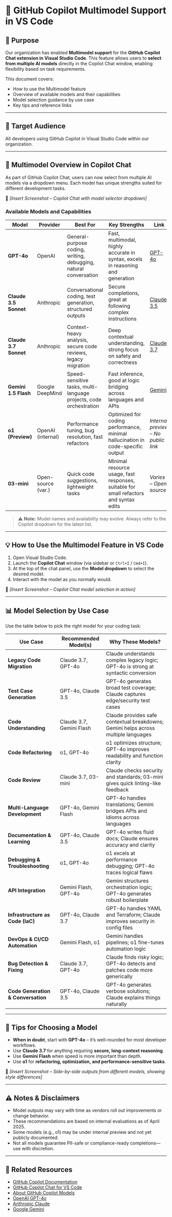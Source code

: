 # 🧠 GitHub Copilot Multimodel Support in VS Code

## 📌 Purpose

Our organization has enabled **Multimodel support** for the **GitHub Copilot Chat extension in Visual Studio Code**. This feature allows users to **select from multiple AI models** directly in the Copilot Chat window, enabling flexibility based on task requirements.

This document covers:

- How to use the Multimodel feature
- Overview of available models and their capabilities
- Model selection guidance by use case
- Key tips and reference links

---

## 👥 Target Audience

All developers using GitHub Copilot in Visual Studio Code within our organization.

---

## 🚀 Multimodel Overview in Copilot Chat

As part of GitHub Copilot Chat, users can now select from multiple AI models via a dropdown menu. Each model has unique strengths suited for different development tasks.

📸 *[Insert Screenshot – Copilot Chat with model selector dropdown]*

### Available Models and Capabilities

| **Model**          | **Provider**       | **Best For**                                                                 | **Key Strengths**                                                                                             | **Link**                                              |
|--------------------|--------------------|------------------------------------------------------------------------------|---------------------------------------------------------------------------------------------------------------|--------------------------------------------------------|
| **GPT-4o**         | OpenAI             | General-purpose coding, writing, debugging, natural conversation             | Fast, multimodal, highly accurate in syntax, excels in reasoning and generation                              | [GPT-4o](https://openai.com/index/gpt-4o)              |
| **Claude 3.5 Sonnet** | Anthropic      | Conversational coding, test generation, structured outputs                   | Secure completions, great at following complex instructions                                                   | [Claude 3.5](https://www.anthropic.com/index/claude)   |
| **Claude 3.7 Sonnet** | Anthropic      | Context-heavy analysis, secure code reviews, legacy migration                | Deep contextual understanding, strong focus on safety and correctness                                         | [Claude 3.7](https://www.anthropic.com/index/claude)   |
| **Gemini 1.5 Flash** | Google DeepMind | Speed-sensitive tasks, multi-language projects, code orchestration           | Fast inference, good at logic bridging across languages and APIs                                              | [Gemini](https://deepmind.google/technologies/gemini/) |
| **o1 (Preview)**   | OpenAI (internal)  | Performance tuning, bug resolution, fast refactors                           | Optimized for coding performance, minimal hallucination in code-specific output                               | *Internal preview – No public link*                    |
| **03-mini**        | Open-source (var.) | Quick code suggestions, lightweight tasks                                    | Minimal resource usage, fast responses, suitable for small refactors and syntax edits                         | *Varies – Open source*                                 |

> ⚠️ **Note:** Model names and availability may evolve. Always refer to the Copilot dropdown for the latest list.

---

## 💡 How to Use the Multimodel Feature in VS Code

1. Open Visual Studio Code.
2. Launch the **Copilot Chat** window (via sidebar or `Ctrl+I` / `Cmd+I`).
3. At the top of the chat panel, use the **Model dropdown** to select the desired model.
4. Interact with the model as you normally would.

📸 *[Insert Screenshot – Copilot Chat model selection in action]*

---

## 📊 Model Selection by Use Case

Use the table below to pick the right model for your coding task:

| **Use Case**                    | **Recommended Model(s)**       | **Why These Models?**                                                               |
|--------------------------------|--------------------------------|--------------------------------------------------------------------------------------|
| **Legacy Code Migration**      | Claude 3.7, GPT-4o              | Claude understands complex legacy logic; GPT-4o is strong at syntactic conversion   |
| **Test Case Generation**       | GPT-4o, Claude 3.5              | GPT-4o generates broad test coverage; Claude captures edge/security test cases      |
| **Code Understanding**         | Claude 3.7, Gemini Flash        | Claude provides safe contextual breakdowns; Gemini helps across multiple languages  |
| **Code Refactoring**           | o1, GPT-4o                      | o1 optimizes structure; GPT-4o improves readability and function clarity            |
| **Code Review**                | Claude 3.7, 03-mini             | Claude checks security and standards; 03-mini gives quick linting-like feedback     |
| **Multi-Language Development** | GPT-4o, Gemini Flash            | GPT-4o handles translations; Gemini bridges APIs and idioms across languages        |
| **Documentation & Learning**   | GPT-4o, Claude 3.5              | GPT-4o writes fluid docs; Claude ensures accuracy and clarity                       |
| **Debugging & Troubleshooting**| o1, GPT-4o                      | o1 excels at performance debugging; GPT-4o traces logical flaws                     |
| **API Integration**            | Gemini Flash, GPT-4o            | Gemini structures orchestration logic; GPT-4o generates robust boilerplate          |
| **Infrastructure as Code (IaC)**| GPT-4o, Claude 3.7             | GPT-4o handles YAML and Terraform; Claude improves security in config files         |
| **DevOps & CI/CD Automation**  | Gemini Flash, o1                | Gemini handles pipelines; o1 fine-tunes automation logic                            |
| **Bug Detection & Fixing**     | Claude 3.7, GPT-4o              | Claude finds risky logic; GPT-4o detects and patches code more generically          |
| **Code Generation & Conversation** | GPT-4o, Claude 3.5          | GPT-4o generates verbose solutions; Claude explains things naturally                 |

---

## 🧩 Tips for Choosing a Model

- **When in doubt**, start with **GPT-4o** – it’s well-rounded for most developer workflows.
- Use **Claude 3.7** for anything requiring **secure, long-context reasoning**.
- Use **Gemini Flash** when speed is more important than depth.
- Use **o1** for **refactoring, optimization, and performance-sensitive tasks**.

📸 *[Insert Screenshot – Side-by-side outputs from different models, showing style differences]*

---

## ⚠️ Notes & Disclaimers

- Model outputs may vary with time as vendors roll out improvements or change behavior.
- These recommendations are based on internal evaluations as of April 2025.
- Some models (e.g., o1) may be under internal preview and not yet publicly documented.
- Not all models guarantee PII-safe or compliance-ready completions—use with discretion.

---

## 🔗 Related Resources

- [GitHub Copilot Documentation](https://docs.github.com/en/copilot)
- [GitHub Copilot Chat for VS Code](https://marketplace.visualstudio.com/items?itemName=GitHub.copilot-chat)
- [About GitHub Copilot Models](https://docs.github.com/en/copilot/getting-started-with-github-copilot/about-github-copilot-models)
- [OpenAI GPT-4o](https://openai.com/index/gpt-4o)
- [Anthropic Claude](https://www.anthropic.com/index/claude)
- [Google Gemini](https://deepmind.google/technologies/gemini/)
